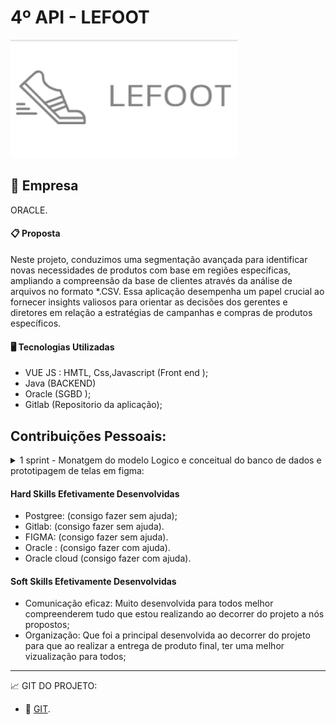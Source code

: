#  4º API - LEFOOT

![logo_projeto](https://github.com/Orlandi-a11/PortifolioFatecApi/blob/main/IMG/lefoot.jpeg)

## :briefcase:  Empresa
ORACLE.

#### :clipboard: Proposta
Neste projeto, conduzimos uma segmentação avançada para identificar novas necessidades de produtos com base em regiões específicas, ampliando a compreensão da base de clientes através da análise de arquivos no formato *.CSV. Essa aplicação desempenha um papel crucial ao fornecer insights valiosos para orientar as decisões dos gerentes e diretores em relação a estratégias de campanhas e compras de produtos específicos.

#### :desktop_computer: Tecnologias Utilizadas
- VUE JS : HMTL, Css,Javascript (Front end );
- Java (BACKEND)
- Oracle (SGBD );
- Gitlab (Repositorio da aplicação);

 ## Contribuições Pessoais: 

<details>
<summary> 1 sprint - Monatgem do modelo Logico e conceitual do banco de dados e prototipagem de telas em figma: </summary>

- Nesta primeira apresentação trabalhei na elaboração e montagem do banco de dados, além de dar início à sua implementação no PGAdmin. Também dedicamos tempo à prototipagem de telas no Figma, visando criar uma representação visual do sistema;

2° Sprint - Alterações no banco de dados e alteração da plataforma:
- Realizei a  alteração de colunas e tabelas para sua intergração e inserção em formato oracle sqlDevolper;

3° Sprint - Configuração do oracle cloud:
- Trabalho na criação e configuração para realizar a integração do oracle cloud no projeto;
</details>

#### Hard Skills Efetivamente Desenvolvidas

- Postgree: (consigo fazer sem ajuda);
- Gitlab: (consigo fazer sem ajuda).
- FIGMA: (consigo fazer sem ajuda).
- Oracle : (consigo fazer com ajuda).
- Oracle cloud (consigo fazer com ajuda).


#### Soft Skills Efetivamente Desenvolvidas
  
 -  Comunicação eficaz: Muito desenvolvida para todos melhor compreenderem tudo que estou realizando ao decorrer do projeto a nós propostos;
 -  Organização: Que foi a principal desenvolvida ao decorrer do projeto para que ao realizar a entrega de produto final, ter uma melhor vizualização para todos;
----------------------------------------------------------------------------------------------------------------------------------------------------------


:chart_with_upwards_trend:  GIT DO PROJETO: 

- 🔗 [GIT](https://gitlab.com/vueforce1/lefoot).



